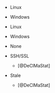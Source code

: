 


- Linux

- Windows



- Linux

- Windows















- None



- SSH/SSL
























    - [@DeClMaStat]


- Stale
    - [@DeClMaStat]
